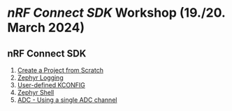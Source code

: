 # _nRF Connect SDK_ Workshop (19./20. March 2024)

## nRF Connect SDK 
1) [Create a Project from Scratch](https://github.com/ChrisKurz/nRF_Connect_SDK/blob/main/doc/NCSv2.5.2_01_ProjectFromScratch.md)
2) [Zephyr Logging](https://github.com/ChrisKurz/nRF_Connect_SDK/blob/main/doc/NCSv2.5.2_02_ZephyrLogging.md)
3) [User-defined KCONFIG](https://github.com/ChrisKurz/nRF_Connect_SDK/blob/main/doc/NCSv2.5.2_03_User-Defined_KCONFIG.md)   
4) [Zephyr Shell](https://github.com/ChrisKurz/nRF_Connect_SDK/blob/main/doc/NCSv2.5.2_10_ZephyrShell.md)
5) [ADC - Using a single ADC channel](https://github.com/ChrisKurz/nRF_Connect_SDK/blob/main/doc/NCSv2.5.2_ZHW_ADC_1.md)
   

